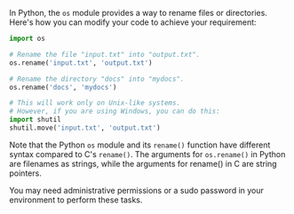 In Python, the `os` module provides a way to rename files or directories. Here's how you can modify your code to achieve your requirement:

```python
import os

# Rename the file "input.txt" into "output.txt".
os.rename('input.txt', 'output.txt')

# Rename the directory "docs" into "mydocs".
os.rename('docs', 'mydocs')

# This will work only on Unix-like systems.
# However, if you are using Windows, you can do this:
import shutil
shutil.move('input.txt', 'output.txt')
```

Note that the Python `os` module and its `rename()` function have different syntax compared to C's `rename()`. The arguments for `os.rename()` in Python are filenames as strings, while the arguments for rename() in C are string pointers.

You may need administrative permissions or a sudo password in your environment to perform these tasks.
